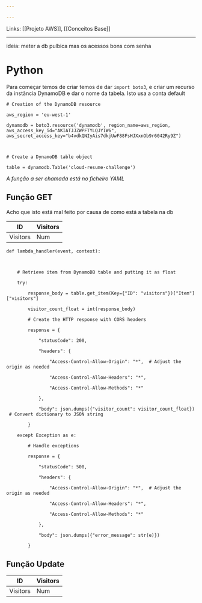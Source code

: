 ```yaml
---

---
```

Links: [[Projeto AWS]], [[Conceitos Base]]
___
ideia:  meter a db pulbica mas os acessos bons com senha
# Python 
Para começar temos de criar temos de dar `import boto3`, e criar um recurso da instância DynamoDB e dar o nome da tabela. Isto usa a conta default
```
# Creation of the DynamoDB resource

aws_region = 'eu-west-1'

dynamodb = boto3.resource('dynamodb', region_name=aws_region, aws_access_key_id="AKIATJJZWPFTYLQJYIW6",   aws_secret_access_key="b4vdkQNIyAis7dkjUwF88FsHJXxnOb9r6042Ry9Z")

  

# Create a DynamoDB table object

table = dynamodb.Table('cloud-resume-challenge')
```

*A função a ser chamada está  no ficheiro YAML*
## Função GET
Acho que isto está mal feito por causa de como está a tabela na db

| ID       	| Visitors 	|
|----------	|----------	|
| Visitors 	| Num      |
```
def lambda_handler(event, context):

  

    # Retrieve item from DynamoDB table and putting it as float

    try:

        response_body = table.get_item(Key={"ID": "visitors"})["Item"]["visitors"]

        visitor_count_float = int(response_body)

        # Create the HTTP response with CORS headers

        response = {

            "statusCode": 200,

            "headers": {

                "Access-Control-Allow-Origin": "*",  # Adjust the origin as needed

                "Access-Control-Allow-Headers": "*",

                "Access-Control-Allow-Methods": "*"

            },

            "body": json.dumps({"visitor_count": visitor_count_float})  # Convert dictionary to JSON string

        }

    except Exception as e:

        # Handle exceptions

        response = {

            "statusCode": 500,

            "headers": {

                "Access-Control-Allow-Origin": "*",  # Adjust the origin as needed

                "Access-Control-Allow-Headers": "*",

                "Access-Control-Allow-Methods": "*"

            },

            "body": json.dumps({"error_message": str(e)})

        }
```

## Função Update 
|ID|Visitors|
|---|---|
|Visitors|Num|
